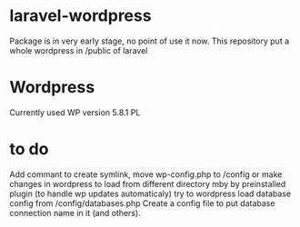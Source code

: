 # laravel-wordpress
 Package is in very early stage, no point of use it now. 
 This repository put a whole wordpress in /public of laravel


# Wordpress
  Currently used WP version 5.8.1 PL
 
# to do
  Add commant to create symlink, 
  move wp-config.php to /config or make changes in wordpress to load from different directory mby by preinstalled plugin (to handle wp updates automaticaly)
  try to wordpress load database config from /config/databases.php
  Create a config file to put database connection name in it (and others).
